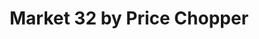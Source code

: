 ---
title: "Market 32 by Price Chopper"
url: /matamoras/market-32-by-price-chopper/
shop: supermarket
---
